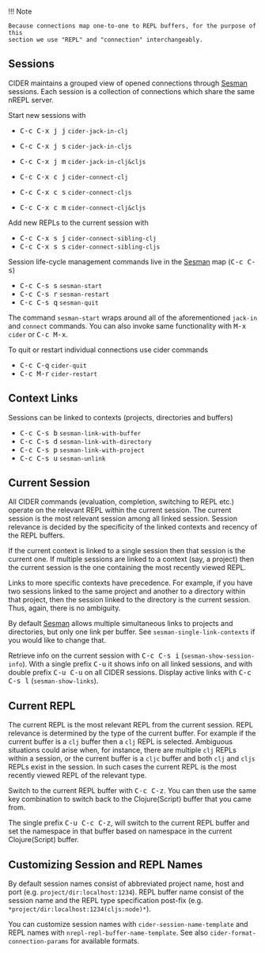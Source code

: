 !!! Note

    Because connections map one-to-one to REPL buffers, for the purpose of this
    section we use "REPL" and "connection" interchangeably.

## Sessions

CIDER maintains a grouped view of opened connections through [Sesman]
sessions. Each session is a collection of connections which share the same nREPL
server.

Start new sessions with

   - <kbd>C-c C-x j j</kbd> `cider-jack-in-clj`
   - <kbd>C-c C-x j s</kbd> `cider-jack-in-cljs`
   - <kbd>C-c C-x j m</kbd> `cider-jack-in-clj&cljs`

   - <kbd>C-c C-x c j</kbd> `cider-connect-clj`
   - <kbd>C-c C-x c s</kbd> `cider-connect-cljs`
   - <kbd>C-c C-x c m</kbd> `cider-connect-clj&cljs`

Add new REPLs to the current session with

   - <kbd>C-c C-x s j</kbd> `cider-connect-sibling-clj`
   - <kbd>C-c C-x s s</kbd> `cider-connect-sibling-cljs`

Session life-cycle management commands live in the [Sesman] map (<kbd>C-c
C-s</kbd>)

   - <kbd>C-c C-s s</kbd> `sesman-start`
   - <kbd>C-c C-s r</kbd> `sesman-restart`
   - <kbd>C-c C-s q</kbd> `sesman-quit`

The command `sesman-start` wraps around all of the aforementioned `jack-in` and
`connect` commands. You can also invoke same functionality with <kbd>M-x</kbd>
`cider` or <kbd>C-c M-x</kbd>.

To quit or restart individual connections use cider commands

  - <kbd>C-c C-q</kbd> `cider-quit`
  - <kbd>C-c M-r</kbd> `cider-restart`


## Context Links

Sessions can be linked to contexts (projects, directories and buffers)

  - <kbd>C-c C-s b</kbd> `sesman-link-with-buffer`
  - <kbd>C-c C-s d</kbd> `sesman-link-with-directory`
  - <kbd>C-c C-s p</kbd> `sesman-link-with-project`
  - <kbd>C-c C-s u</kbd> `sesman-unlink`

## Current Session

All CIDER commands (evaluation, completion, switching to REPL etc.) operate on
the relevant REPL within the current session. The current session is the most
relevant session among all linked session. Session relevance is decided by the
specificity of the linked contexts and recency of the REPL buffers.

If the current context is linked to a single session then that session is the
current one. If multiple sessions are linked to a context (say, a project) then
the current session is the one containing the most recently viewed REPL.

Links to more specific contexts have precedence. For example, if you have two
sessions linked to the same project and another to a directory within that
project, then the session linked to the directory is the current session. Thus,
again, there is no ambiguity.

By default [Sesman] allows multiple simultaneous links to projects and
directories, but only one link per buffer. See `sesman-single-link-contexts` if
you would like to change that.

Retrieve info on the current session with <kbd>C-c C-s i</kbd>
(`sesman-show-session-info`). With a single prefix <kbd>C-u</kbd> it shows info
on all linked sessions, and with double prefix <kbd>C-u C-u</kbd> on all CIDER
sessions. Display active links with <kbd>C-c C-s l</kbd> (`sesman-show-links`).

## Current REPL

The current REPL is the most relevant REPL from the current session. REPL relevance
is determined by the type of the current buffer. For example if the current
buffer is a `clj` buffer then a `clj` REPL is selected. Ambiguous situations could
arise when, for instance, there are multiple `clj` REPLs within a session, or
the current buffer is a `cljc` buffer and both `clj` and `cljs` REPLs exist in
the session. In such cases the current REPL is the most recently viewed REPL of
the relevant type.

Switch to the current REPL buffer with <kbd>C-c C-z</kbd>. You can then use the
same key combination to switch back to the Clojure(Script) buffer that you came
from.

The single prefix <kbd>C-u C-c C-z</kbd>, will switch to the current REPL buffer
and set the namespace in that buffer based on namespace in the current
Clojure(Script) buffer.

## Customizing Session and REPL Names

By default session names consist of abbreviated project name, host and port
(e.g. `project/dir:localhost:1234`). REPL buffer name consist of the session
name and the REPL type specification post-fix
(e.g. `*project/dir:localhost:1234(cljs:node)*`).

You can customize session names with `cider-session-name-template` and REPL
names with `nrepl-repl-buffer-name-template`. See also
`cider-format-connection-params` for available formats.


[Sesman]: https://github.com/vspinu/sesman
